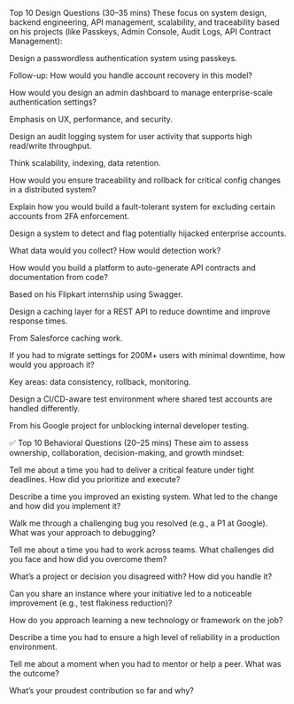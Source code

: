  Top 10 Design Questions (30–35 mins)
These focus on system design, backend engineering, API management, scalability, and traceability based on his projects (like Passkeys, Admin Console, Audit Logs, API Contract Management):

Design a passwordless authentication system using passkeys.

Follow-up: How would you handle account recovery in this model?

How would you design an admin dashboard to manage enterprise-scale authentication settings?

Emphasis on UX, performance, and security.

Design an audit logging system for user activity that supports high read/write throughput.

Think scalability, indexing, data retention.

How would you ensure traceability and rollback for critical config changes in a distributed system?

Explain how you would build a fault-tolerant system for excluding certain accounts from 2FA enforcement.

Design a system to detect and flag potentially hijacked enterprise accounts.

What data would you collect? How would detection work?

How would you build a platform to auto-generate API contracts and documentation from code?

Based on his Flipkart internship using Swagger.

Design a caching layer for a REST API to reduce downtime and improve response times.

From Salesforce caching work.

If you had to migrate settings for 200M+ users with minimal downtime, how would you approach it?

Key areas: data consistency, rollback, monitoring.

Design a CI/CD-aware test environment where shared test accounts are handled differently.

From his Google project for unblocking internal developer testing.

✅ Top 10 Behavioral Questions (20–25 mins)
These aim to assess ownership, collaboration, decision-making, and growth mindset:

Tell me about a time you had to deliver a critical feature under tight deadlines. How did you prioritize and execute?

Describe a time you improved an existing system. What led to the change and how did you implement it?

Walk me through a challenging bug you resolved (e.g., a P1 at Google). What was your approach to debugging?

Tell me about a time you had to work across teams. What challenges did you face and how did you overcome them?

What’s a project or decision you disagreed with? How did you handle it?

Can you share an instance where your initiative led to a noticeable improvement (e.g., test flakiness reduction)?

How do you approach learning a new technology or framework on the job?

Describe a time you had to ensure a high level of reliability in a production environment.

Tell me about a moment when you had to mentor or help a peer. What was the outcome?

What’s your proudest contribution so far and why?
